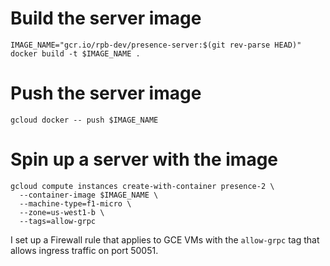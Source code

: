 # Build the server image

```
IMAGE_NAME="gcr.io/rpb-dev/presence-server:$(git rev-parse HEAD)"
docker build -t $IMAGE_NAME .
```

# Push the server image

```
gcloud docker -- push $IMAGE_NAME
```

# Spin up a server with the image

```
gcloud compute instances create-with-container presence-2 \
  --container-image $IMAGE_NAME \
  --machine-type=f1-micro \
  --zone=us-west1-b \
  --tags=allow-grpc
```

I set up a Firewall rule that applies to GCE VMs with the `allow-grpc` tag that allows ingress traffic on port 50051.
